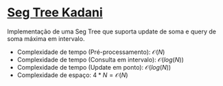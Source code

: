 # [Seg Tree Kadani](seg_tree_kadani.cpp)

Implementação de uma Seg Tree que suporta update de soma e query de soma máxima em intervalo.

- Complexidade de tempo (Pré-processamento): $\mathcal{O}(N)$
- Complexidade de tempo (Consulta em intervalo): $\mathcal{O}(log(N))$
- Complexidade de tempo (Update em ponto): $\mathcal{O}(log(N))$
- Complexidade de espaço: $4 * N = \mathcal{O}(N)$

